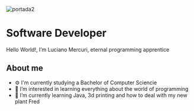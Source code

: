 ![portada2](https://user-images.githubusercontent.com/89051421/140251352-339d5858-46b3-4725-9576-12dab760c0c6.jpg)



# Software Developer

  Hello World!, I’m Luciano Mercuri, eternal programming apprentice

## About me
- ⚙ I'm currently studying a Bachelor of Computer Sciencie
- 📌 I’m interested in learning everything about the world of programming
- 🌱 I’m currently learning Java, 3d printing and how to deal with my new plant Fred


<!---
lumeras/lumeras is a ✨ special ✨ repository because its `README.md` (this file) appears on your GitHub profile.
You can click the Preview link to take a look at your changes.
--->

